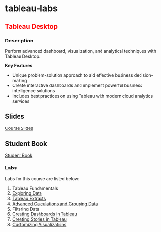 # tableau-labs


<h2><span style="color:red;">Tableau Desktop</span></h2>

### Description
Perform advanced dashboard, visualization, and analytical techniques with Tableau Desktop.

**Key Features**
- Unique problem-solution approach to aid effective business decision-making
- Create interactive dashboards and implement powerful business intelligence solutions
- Includes best practices on using Tableau with modern cloud analytics services


## Slides

[Course Slides](slides/tableau-course.pdf)


## Student Book

[Student Book](book/student-book.pdf)



### Labs

Labs for this course are listed below:

1. [Tableau Fundamentals](lab-guides/md/Lab_1.md)
2. [Exploring Data](lab-guides/md/Lab_2.md)
3. [Tableau Extracts](lab-guides/md/Lab_3.md)
4. [Advanced Calculations and Grouping Data](lab-guides/md/Lab_4.md)
5. [Filtering Data](lab-guides/md/Lab_5.md)
6. [Creating Dashboards in Tableau](lab-guides/md/Lab_6.md)
7. [Creating Stories in Tableau](lab-guides/md/Lab_7.md)
8. [Customizing Visualizations](lab-guides/md/Lab_8.md)
